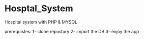# Hosptal_System
Hospital system with PHP &amp; MYSQL

prerequistes:
1- clone repostory
2- import the DB
3- enjoy the app
